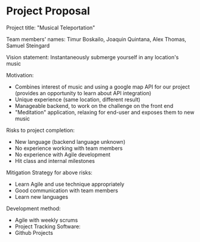 # Project Proposal
Project title: "Musical Teleportation"

Team members' names:
  Timur Boskailo, 
  Joaquin Quintana, 
  Alex Thomas, 
  Samuel Steingard

Vision statement: Instantaneously submerge yourself in any location's music

Motivation:
- Combines interest of music and using a google map API for our project (provides an opportunity to learn about API integration)
- Unique experience (same location, different result)
- Manageable backend, to work on the challenge on the front end
- "Meditation" application, relaxing for end-user and exposes them to new music 

Risks to project completion:
- New language (backend language unknown)
- No experience working with team members
- No experience with Agile development
- Hit class and internal milestones

Mitigation Strategy for above risks:
- Learn Agile and use technique appropriately
- Good communication with team members
- Learn new languages

Development method:
- Agile with weekly scrums
- Project Tracking Software:
- Github Projects
